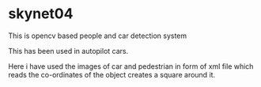 # skynet04
This is opencv based people and car detection system 

This has been used in autopilot cars.

Here i have used the images of car and pedestrian in form of xml file which reads the co-ordinates of the object creates a square around it.


